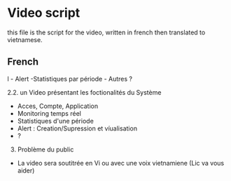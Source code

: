 # Video script

this file is the script for the video, written in french then translated to vietnamese.

## French


l - Alert -Statistiques par période - Autres ?

2.2. un Video présentant les foctionalités du Système
- Acces, Compte, Application
- Monitoring temps réel
- Statistiques d'une période
- Alert : Creation/Supression et víualisation
- ?


3. Problème du public


+ La video sera soutitrée en Vi ou avec une voix vietnamiene (Lic va vous aider)

